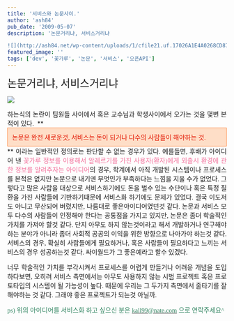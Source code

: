 ```yaml
---
title: '서비스와 논문사이.'
author: 'ash84'
pub_date: '2009-05-07'
description: '논문거리냐, 서비스거리냐 

![](http://ash84.net/wp-content/uploads/1/cfile21.uf.17026A1E4A0268CD877ACD.jpg)'
featured_image: ''
tags: ['dev', '꽃가루', '논문', '서비스', '오픈API']
---
```



<span style="FONT-SIZE: 36pt"><span style="FONT-SIZE: 18pt"><span style="FONT-FAMILY: Verdana"><span style="FONT-FAMILY: Dotum">논문거리냐, 서비스거리냐 </span></span></span></span>

![](http://ash84.net/wp-content/uploads/1/cfile21.uf.17026A1E4A0268CD877ACD.jpg)

<div style="TEXT-ALIGN: justify"><span style="FONT-SIZE: 11pt"><span style="FONT-FAMILY: Dotum">하는식의 논란이 팀원들 사이에서 혹은 교수님과 학생사이에서 오가는 것을 몇번 본적이 있다. </span></span>  
**<font color="#e31600"><span style="FONT-SIZE: 11pt"><span style="FONT-FAMILY: Dotum">  
    
<div class="txc-textbox" style="BORDER-BOTTOM: #fe8943 1px solid; BORDER-LEFT: #fe8943 1px solid; PADDING-BOTTOM: 10px; BACKGROUND-COLOR: #fedec7; PADDING-LEFT: 10px; PADDING-RIGHT: 10px; BORDER-TOP: #fe8943 1px solid; BORDER-RIGHT: #fe8943 1px solid; PADDING-TOP: 10px">논문은 완전 새로운것, 서비스는 돈이 되거나 다수의 사람들이 해야하는 것.  
</div></span></span>  
</font>**  
<span style="FONT-SIZE: 11pt"><span style="FONT-FAMILY: Dotum">이라는 일반적인 정의로는 판단할 수 없는 경우가 있다. 예를들면, 후배가 아이디어 낸 </span></span><font color="#f3709b"><span style="FONT-SIZE: 11pt"><span style="FONT-FAMILY: Dotum">꽃가루 정보를 이용해서 알레르기를 가진 사용자(환자)에게 외출시 환경에 관한 정보를 알려주자는 아이디어</span></span></font><span style="FONT-SIZE: 11pt"><span style="FONT-FAMILY: Dotum">의 경우, 학계에서 아직 개발된 시스템이나 프로세스를 본적은 없지만 논문으로 내기엔 무엇인가 부족하다는 느낌을 지울 수가 없었다. </span></span>  
<span style="FONT-SIZE: 11pt"><span style="FONT-FAMILY: Dotum">그렇다고 많은 사람을 대상으로 서비스하기에도 돈을 벌수 있는 수단이나 혹은 특정 질환을 가진 사람들에 기반하기때문에 서비스화 하기에도 문제가 있었다. 결국 이도저도 아니고 무산되어 버렸지만, 나름대로 좋은아이디어였던것 같다. </span></span><span style="FONT-SIZE: 11pt"><span style="FONT-FAMILY: Dotum">논문과 서비스 모두 다수의 사람들이 인정해야 한다는 공통점을 가지고 있지만, 논문은 좀더 학술적인 가치를 가져야 할것 같다. 단지 아무도 하지 않는것이라고 해서 개발하거나 연구해야하는 분야가 아니라 좀더 사회적 공공의 이익을 위한 방향으로 나아가야 하는것 같다. 서비스의 경우, 확실히 사람들에게 필요하거나, 혹은 사람들이 필요하다고 느끼는 서비스의 경우 성공하는것 같다. 싸이월드가 그 좋은예라고 할수 있겠다. </span></span>

<span style="FONT-SIZE: 11pt"><span style="FONT-FAMILY: Dotum">너무 학술적인 가치를 부각시켜서 프로세스를 어렵게 만들거나 어려운 개념을 도입하다보면, 오히려 서비스 측면에서는 아무도 사용하지 않는 시범 프로젝트 혹은 프로토타입의 시스템이 될 가능성이 높다. 때문에 우리는 그 두가지 측면에서 줄타기를 잘 해야하는 것 같다. 그래야 좋은 프로젝트가 되는것 아닐까. </span></span>

<font color="#318561"><span style="FONT-SIZE: 11pt"><span style="FONT-FAMILY: Dotum">ps) 위의 아이디어를 서비스화 하고 싶으신 분은 </span></span></font>[<font color="#318561"><span style="FONT-SIZE: 11pt"><span style="FONT-FAMILY: Dotum">kall99@nate.com</span></span></font>](mailto:kall99@nate.com)<font color="#318561"><span style="FONT-SIZE: 11pt"><span style="FONT-FAMILY: Dotum"> 으로 연락주세요^ </span></span>  
</font>

</div>

